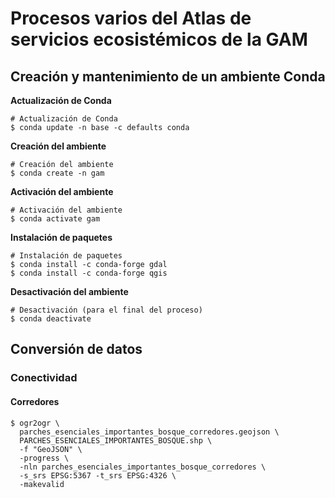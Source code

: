 # Procesos varios del Atlas de servicios ecosistémicos de la GAM

## Creación y mantenimiento de un ambiente Conda
**Actualización de Conda**
```
# Actualización de Conda
$ conda update -n base -c defaults conda
```

**Creación del ambiente**
```
# Creación del ambiente
$ conda create -n gam
```

**Activación del ambiente**
```
# Activación del ambiente
$ conda activate gam
```

**Instalación de paquetes**
```
# Instalación de paquetes
$ conda install -c conda-forge gdal
$ conda install -c conda-forge qgis
```
**Desactivación del ambiente**
```
# Desactivación (para el final del proceso)
$ conda deactivate
```

## Conversión de datos
### Conectividad
#### Corredores
```
$ ogr2ogr \
  parches_esenciales_importantes_bosque_corredores.geojson \
  PARCHES_ESENCIALES_IMPORTANTES_BOSQUE.shp \
  -f "GeoJSON" \
  -progress \
  -nln parches_esenciales_importantes_bosque_corredores \
  -s_srs EPSG:5367 -t_srs EPSG:4326 \
  -makevalid
```
